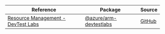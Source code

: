 | Reference | Package | Source |
|---|---|---|
|[Resource Management - DevTest Labs](arm-devtestlabs-readme.md)|[@azure/arm-devtestlabs](https://www.npmjs.com/package/@azure/arm-devtestlabs)|[GitHub](https://github.com/Azure/azure-sdk-for-js/blob/main/sdk/devtestlabs/arm-devtestlabs)|
